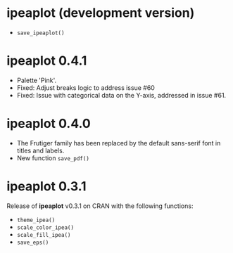 # ipeaplot (development version)
  * `save_ipeaplot()`
    
 # ipeaplot 0.4.1
  * Palette 'Pink'.
  * Fixed: Adjust breaks logic to address issue #60
  * Fixed: Issue with categorical data on the Y-axis, addressed in issue #61.
    
# ipeaplot 0.4.0
  * The Frutiger family has been replaced by the default sans-serif font in titles and labels.
  * New function `save_pdf()`

# ipeaplot 0.3.1

Release of **ipeaplot** v0.3.1 on CRAN with the following functions:

  * `theme_ipea()`
  * `scale_color_ipea()`
  * `scale_fill_ipea()`
  * `save_eps()`
  

